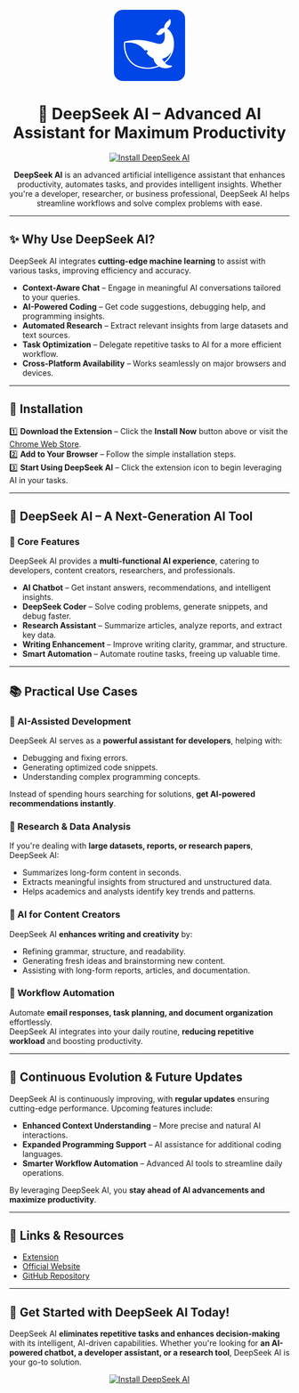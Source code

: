 <p align="center">
  <img src="icon128.png" alt="DeepSeek AI Icon" width="128">
</p>

<h1 align="center">🚀 DeepSeek AI – Advanced AI Assistant for Maximum Productivity</h1>

<p align="center">
  <a href="https://chromewebstore.google.com/detail/deepseek-ai/npphdmcakmfhllhblkealgkeefamebih">
    <img src="https://img.shields.io/badge/Install%20Now-DeepSeek%20AI-blue?style=for-the-badge&logo=googlechrome" alt="Install DeepSeek AI">
  </a>
</p>

<p align="center">
  <strong>DeepSeek AI</strong> is an advanced artificial intelligence assistant that enhances productivity, automates tasks, and provides intelligent insights.  
  Whether you're a developer, researcher, or business professional, DeepSeek AI helps streamline workflows and solve complex problems with ease.
</p>

---

## ✨ Why Use DeepSeek AI?  

DeepSeek AI integrates **cutting-edge machine learning** to assist with various tasks, improving efficiency and accuracy.  

- **Context-Aware Chat** – Engage in meaningful AI conversations tailored to your queries.  
- **AI-Powered Coding** – Get code suggestions, debugging help, and programming insights.  
- **Automated Research** – Extract relevant insights from large datasets and text sources.  
- **Task Optimization** – Delegate repetitive tasks to AI for a more efficient workflow.  
- **Cross-Platform Availability** – Works seamlessly on major browsers and devices.  

---

## 🔧 Installation  

1️⃣ **Download the Extension** – Click the **Install Now** button above or visit the [Chrome Web Store](https://chromewebstore.google.com/detail/deepseek-ai/npphdmcakmfhllhblkealgkeefamebih).  
2️⃣ **Add to Your Browser** – Follow the simple installation steps.  
3️⃣ **Start Using DeepSeek AI** – Click the extension icon to begin leveraging AI in your tasks.  

---

## 🚀 DeepSeek AI – A Next-Generation AI Tool  

### 🔹 Core Features  

DeepSeek AI provides a **multi-functional AI experience**, catering to developers, content creators, researchers, and professionals.  

- **AI Chatbot** – Get instant answers, recommendations, and intelligent insights.  
- **DeepSeek Coder** – Solve coding problems, generate snippets, and debug faster.  
- **Research Assistant** – Summarize articles, analyze reports, and extract key data.  
- **Writing Enhancement** – Improve writing clarity, grammar, and structure.  
- **Smart Automation** – Automate routine tasks, freeing up valuable time.  

---

## 📚 Practical Use Cases  

### 🔹 AI-Assisted Development  

DeepSeek AI serves as a **powerful assistant for developers**, helping with:  
- Debugging and fixing errors.  
- Generating optimized code snippets.  
- Understanding complex programming concepts.  

Instead of spending hours searching for solutions, **get AI-powered recommendations instantly**.  

### 🔹 Research & Data Analysis  

If you're dealing with **large datasets, reports, or research papers**, DeepSeek AI:  
- Summarizes long-form content in seconds.  
- Extracts meaningful insights from structured and unstructured data.  
- Helps academics and analysts identify key trends and patterns.  

### 🔹 AI for Content Creators  

DeepSeek AI **enhances writing and creativity** by:  
- Refining grammar, structure, and readability.  
- Generating fresh ideas and brainstorming new content.  
- Assisting with long-form reports, articles, and documentation.  

### 🔹 Workflow Automation  

Automate **email responses, task planning, and document organization** effortlessly.  
DeepSeek AI integrates into your daily routine, **reducing repetitive workload** and boosting productivity.  

---

## 🔄 Continuous Evolution & Future Updates  

DeepSeek AI is continuously improving, with **regular updates** ensuring cutting-edge performance. Upcoming features include:  

- **Enhanced Context Understanding** – More precise and natural AI interactions.  
- **Expanded Programming Support** – AI assistance for additional coding languages.  
- **Smarter Workflow Automation** – Advanced AI tools to streamline daily operations.  

By leveraging DeepSeek AI, you **stay ahead of AI advancements and maximize productivity**.  

---

## 🔗 Links & Resources  

- [Extension](https://chromewebstore.google.com/detail/deepseek-ai/npphdmcakmfhllhblkealgkeefamebih) 
- [Official Website](https://deepseekai.works/)  
- [GitHub Repository](https://github.com/egmalt/deepseek-ai) 

---

## 🎯 Get Started with DeepSeek AI Today!  

DeepSeek AI **eliminates repetitive tasks and enhances decision-making** with its intelligent, AI-driven capabilities. Whether you're looking for **an AI-powered chatbot, a developer assistant, or a research tool**, DeepSeek AI is your go-to solution.  

<p align="center">
  <a href="https://chromewebstore.google.com/detail/deepseek-ai/npphdmcakmfhllhblkealgkeefamebih">
    <img src="https://img.shields.io/badge/Install%20Now-DeepSeek%20AI-blue?style=for-the-badge&logo=googlechrome" alt="Install DeepSeek AI">
  </a>
</p>
